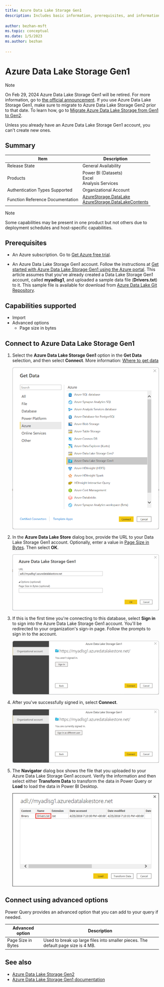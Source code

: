 ```yaml
---
title: Azure Data Lake Storage Gen1
description: Includes basic information, prerequisites, and information on how to connect to Azure Data Lake Storage Gen1.

author: bezhan-msft
ms.topic: conceptual
ms.date: 1/5/2023
ms.author: bezhan

---
```


# Azure Data Lake Storage Gen1

>[!Note]
> On Feb 29, 2024 Azure Data Lake Storage Gen1 will be retired. For more information, go to [the official announcement](https://azure.microsoft.com/updates/action-required-switch-to-azure-data-lake-storage-gen2-by-29-february-2024/). If you use Azure Data Lake Storage Gen1, make sure to migrate to Azure Data Lake Storage Gen2 prior to that date. To learn how, go to [Migrate Azure Data Lake Storage from Gen1 to Gen2](/azure/storage/blobs/data-lake-storage-migrate-gen1-to-gen2).
>
>Unless you already have an Azure Data Lake Storage Gen1 account, you can't create new ones.

## Summary

| Item | Description |
| ---- | ----------- |
| Release State | General Availability |
| Products | Power BI (Datasets)<br/>Excel</br>Analysis Services |
| Authentication Types Supported | Organizational Account |
| Function Reference Documentation | [AzureStorage.DataLake](/powerquery-m/azurestorage-datalake)<br/>[AzureStorage.DataLakeContents](/powerquery-m/azurestorage-datalakecontents) |

>[!Note]
> Some capabilities may be present in one product but not others due to deployment schedules and host-specific capabilities.

## Prerequisites

* An Azure subscription. Go to [Get Azure free trial](https://azure.microsoft.com/pricing/free-trial/).

* An Azure Data Lake Storage Gen1 account. Follow the instructions at [Get started with Azure Data Lake Storage Gen1 using the Azure portal](/azure/data-lake-store/data-lake-store-get-started-portal). This article assumes that you've already created a Data Lake Storage Gen1 account, called **myadlsg1**, and uploaded a sample data file (**Drivers.txt**) to it. This sample file is available for download from [Azure Data Lake Git Repository](https://github.com/Azure/usql/tree/master/Examples/Samples/Data/AmbulanceData/Drivers.txt).

## Capabilities supported

* Import
* Advanced options
  * Page size in bytes

## Connect to Azure Data Lake Storage Gen1

1. Select the **Azure Data Lake Storage Gen1** option in the **Get Data** selection, and then select **Connect**. More information: [Where to get data](../where-to-get-data.md)

   ![Screenshot of the Get Data dialog box with the Azure Data Lake Store option highlighted and the Connect option called out.](./media/azure-data-lake-storage-gen1/get-data-lake-store-account.png)

2. In the **Azure Data Lake Store** dialog box, provide the URL to your Data Lake Storage Gen1 account. Optionally, enter a value in [Page Size in Bytes](#connect-using-advanced-options). Then select **OK**.

    ![Screenshot of the Azure Data Lake Storage Gen1 dialog box, with the URL entered.](./media/azure-data-lake-storage-gen1/get-data-lake-store-account-signin.png)

3. If this is the first time you're connecting to this database, select **Sign in** to sign into the Azure Data Lake Storage Gen1 account. You'll be redirected to your organization's sign-in page. Follow the prompts to sign in to the account.

   ![Screenshot of the sign in dialog box for Azure Data Lake Storage Gen1, ready to be signed in.](./media/azure-data-lake-storage-gen1/get-data-lake-store-account-url.png)

4. After you've successfully signed in, select **Connect**.

   ![Screenshot of the sign in dialog box for Azure Data Lake Storage Gen1, with the user signed in and ready to connect.](./media/azure-data-lake-storage-gen1/get-data-lake-store-account-connect.png)

5. The **Navigator** dialog box shows the file that you uploaded to your Azure Data Lake Storage Gen1 account. Verify the information and then select either **Transform Data** to transform the data in Power Query or **Load** to load the data in Power BI Desktop.

   ![Screenshot of the Navigator open and containing the data from the Drivers.text file.](./media/azure-data-lake-storage-gen1/get-data-lake-store-account-load.png)

## Connect using advanced options

Power Query provides an advanced option that you can add to your query if needed.

|Advanced option|Description|
|---------------|-----------|
|Page Size in Bytes|Used to break up large files into smaller pieces. The default page size is 4 MB.|

## See also

* [Azure Data Lake Storage Gen2](data-lake-storage.md)
* [Azure Data Lake Storage Gen1 documentation](/azure/data-lake-store/)
